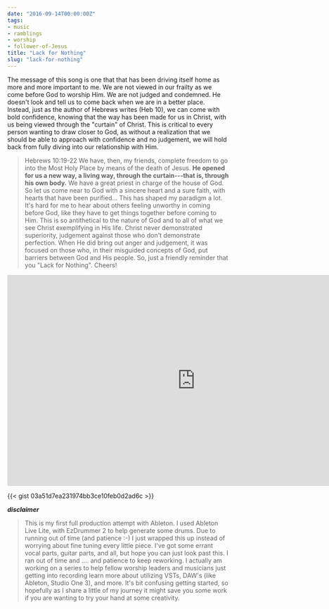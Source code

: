 ```yaml
---
date: "2016-09-14T00:00:00Z"
tags:
- music
- ramblings
- worship
- follower-of-Jesus
title: "Lack for Nothing"
slug: "lack-for-nothing"
---
```


The message of this song is one that that has been driving itself home as more and more important to me.
We are not viewed in our frailty as we come before God to worship Him. We are not judged and condemned. He doesn't look and tell us to come back when we are in a better place.
Instead, just as the author of Hebrews writes (Heb 10), we can come with bold confidence, knowing that the way has been made for us in Christ, with us being viewed through the "curtain" of Christ. This is critical to every person wanting to draw closer to God, as without a realization that we should be able to approach with confidence and no judgement, we will hold back from fully diving into our relationship with Him.

> Hebrews 10:19-22
>   We have, then, my friends, complete freedom to go into the Most Holy Place by means of the death of Jesus. **He opened for us a new way, a living way, through the curtain---that is, through his own body.** We have a great priest in charge of the house of God. So let us come near to God with a sincere heart and a sure faith, with hearts that have been purified...
>   This has shaped my paradigm a lot. It's hard for me to hear about others feeling unworthy in coming before God, like they have to get things together before coming to Him. This is so antithetical to the nature of God and to all of what we see Christ exemplifying in His life. Christ never demonstrated superiority, judgement against those who don't demonstrate perfection. When He did bring out anger and judgement, it was focused on those who, in their misguided concepts of God, put barriers between God and His people.
>   So, just a friendly reminder that you "Lack for Nothing". Cheers!
>

<iframe width="853" height="480" src="https://www.youtube.com/embed/TZgXnO1MtGU?rel=0" frameborder="0" allowfullscreen="yes"></iframe>



{{< gist 03a51d7ea231974bb3ce10feb0d2ad6c >}}


**_disclaimer_**
>   This is my first full production attempt with Ableton. I used Ableton Live Lite, with EzDrummer 2 to help generate some drums. Due to running out of time (and patience :-) I just wrapped this up instead of worrying about fine tuning every little piece. I've got some errant vocal parts, guitar parts, and all, but hope you can just look past this. I ran out of time and .... and patience to keep reworking.
>   I actually am working on a series to help fellow worship leaders and musicians just getting into recording learn more about utilizing VSTs, DAW's (like Ableton, Studio One 3), and more. It's bit confusing getting started, so hopefully as I share a little of my journey it might save you some work if you are wanting to try your hand at some creativity.
